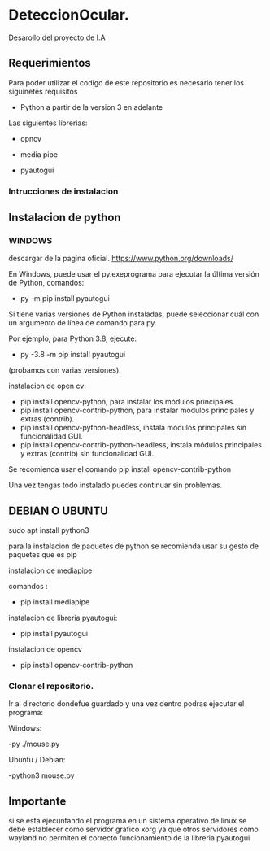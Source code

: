 # DeteccionOcular.
Desarollo del proyecto de I.A

## Requerimientos

Para poder utilizar el codigo de este repositorio es necesario tener los siguinetes requisitos

- Python a partir de la version 3 en adelante

Las siguientes librerias:

- opncv

- media pipe

- pyautogui

### Intrucciones de instalacion

## Instalacion de python 

### WINDOWS
descargar de la pagina oficial.
https://www.python.org/downloads/

En Windows, puede usar el py.exeprograma para ejecutar la última versión de Python,
comandos: 

- py -m pip install pyautogui


Si tiene varias versiones de Python instaladas, puede seleccionar cuál con un argumento de línea de comando para py. 

Por ejemplo, para Python 3.8, ejecute:

- py -3.8 -m pip install pyautogui

(probamos con varias versiones).


instalacion de open cv:

- pip install opencv-python, para instalar los módulos principales.
- pip install opencv-contrib-python, para instalar módulos principales y extras (contrib).
- pip install opencv-python-headless, instala módulos principales sin funcionalidad GUI.
- pip install opencv-contrib-python-headless, instala módulos principales y extras (contrib) sin funcionalidad GUI.

Se recomienda usar el comando pip install opencv-contrib-python

Una vez tengas todo instalado puedes continuar sin problemas.


## DEBIAN O UBUNTU
sudo apt install python3

para la instalacion de paquetes de python se recomienda usar su gesto de paquetes que es pip 

instalacion de mediapipe

comandos : 

- pip install mediapipe

instalacion de libreria  pyautogui:

- pip install pyautogui

instalacion de opencv

- pip install opencv-contrib-python

### Clonar el repositorio.

Ir al directorio dondefue guardado y una vez dentro podras ejecutar el programa:

Windows:

-py ./mouse.py

Ubuntu / Debian:

-python3 mouse.py

## Importante

si se esta ejecuntando el programa en un sistema operativo de linux se debe establecer como servidor grafico xorg ya que otros servidores como wayland no permiten el correcto funcionamiento de la libreria pyautogui






